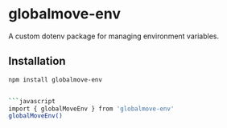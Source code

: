 # globalmove-env

A custom dotenv package for managing environment variables.

## Installation

```bash
npm install globalmove-env


```javascript
import { globalMoveEnv } from 'globalmove-env'
globalMoveEnv()



```